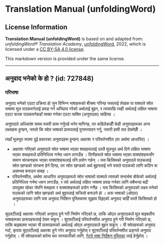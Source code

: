# Translation Manual (unfoldingWord)

## License Information

**Translation Manual (unfoldingWord)** is based on and adapted from: _unfoldingWord® Translation Academy_, [unfoldingWord](https://unfoldingword.org/utw), 2022, which is licensed under a [CC BY-SA 4.0 license](https://creativecommons.org/licenses/by-sa/4.0/legalcode.en).

This markdown version is provided under the same license.



--------------------------------

## अनुवाद भनेको के हो ? (id: 727848)

### परिभाषा

अनुवाद भनेको एउटा प्रक्रिया हो जुन विभिन्‍न भाषाहरूको बीचमा गरिन्छ जसलाई लेखक वा वक्ताले स्रोत भाषामा मूल पाठकवर्गलाई प्रवाह गर्न अभिप्राय गरेको अर्थलाई बुझ्‍न, र त्यसपछि त्यही अर्थलाई लक्षित भाषामा एउटा फरक पाठकवर्गकहाँ व्यक्त गर्नका एउटा व्यक्ति (अनुवादक) चाहिन्छ ।

अनुवादले अधिकांश समय यसरी काम गर्नुपर्छ भनेर मानिन्छ, तर कहिलेकाहीँ केही अनुवादहरूका अन्य लक्ष्यहरू हुन्छन्, जस्तो कि स्रोत भाषाको प्रारूपलाई पुनरुत्पादन गर्नु, जसरी हामी तल देख्‍नेछौँ ।

त्यहाँ मूलभूत रूपमा दुई प्रकारका अनुवादहरू हुन्छन्ः अक्षरशः र परिवर्तनशील (वा अर्थमा आधारित) ।

* अक्षरशः गरिएको अनुवादले स्रोत भाषामा भएका शब्दहरूलाई उस्तै मूलभूत अर्थ दिने लक्षित भाषामा भएका शब्दहरूले प्रतिनिधित्व गर्नमा ध्यान लगाउँछ । तिनीहरूले स्रोत भाषामा भएका वाक्यांशहरूसँग समान संरचनाहरू भएका वाक्यांशहरूलाई पनि प्रयोग गर्छन् । यस किसिमको अनुवादले पाठकलाई स्रोत खण्‍डको संरचना हेर्न दिन्छ, तर स्रोत खण्‍डको अर्थ बुझ्‍नलाई भने यसले पाठकको लागि कठिन वा असम्भव बनाउन सक्‍छ ।
* परिवर्तनशील, अर्थमा आधारित अनुवादहरूले स्रोत भाषाको वाक्यले त्यसको सन्दर्भमा बोकेको अर्थलाई प्रतिनिधित्व गर्नमा ध्यान लगाउँछ, र त्यो अर्थलाई लक्षित भाषामा प्रवाह गर्नका लागि सबैभन्दा बढी उपयुक्त रहेका जेपनि शब्दहरू र वाक्यांशहरूको प्रयोग गर्नेछ । यस किसिमको अनुवादको लक्ष्य भनेको पाठकको लागि स्रोत खण्‍डको अर्थ बुझ्‍नलाई सजिलो बनाउने हो । अरू भाषाको (ओएल) अनुवादहरूका लागि यस अनुवाद निर्देशन पुस्तिकामा सुझाव दिइएको अनुवाद चाहिँ यस्तै किसिमको हो ।

यूएलटीलाई अक्षरशः गरिएको अनुवाद हुने गरी निर्माण गरिएको छ, ताकि ओएल अनुवादकले मूल बाइबलीय भाषाहरूका प्रारूपहरूलाई देख्‍न सकून् । यूएसटीलाई परिवर्तनशील अनुवाद हुने गरी निर्माण गरिएको छ, ताकि बाइबलमा भएका यी प्रारूपहरूको अर्थलाई ओएल अनुवादकले बुझ्‍न सकून् । यी स्रोतहरूको अनुवाद गर्दा, कृपया यूएलटीलाई अक्षरशः हुने गरेर अनुवाद गर्नुहोस् र यूएसटीलाई परिवर्तनशील ढङ्गले अनुवाद गर्नुहोस् । यी स्रोतहरूको बारेमा थप जानकारीको लागि, [गेटवे भाषा निर्देशन पुस्तिका](https://gl-manual.readthedocs.io/en/latest/) लाई हेर्नुहोस् ।


